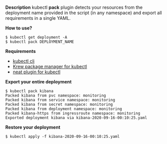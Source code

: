 **Description**
kubectl **pack** plugin detects your resources from the deployment name provided in the script (in any namespace) and export all requirements in a single YAML. 

**How to use?**
  ```
  $ kubectl get deployment -A
  $ kubectl pack DEPLOYMENT_NAME
  ```

**Requirements**  
- [kubectl cli](https://github.com/kubernetes/kubectl)  
- [Krew package manager for kubectl](https://github.com/kubernetes-sigs/krew)      
- [neat plugin for kubectl](https://github.com/itaysk/kubectl-neat)  

**Export your entire deployment**  
  ```
  $ kubectl pack kibana
  Packed kibana from pvc namespace: monitoring  
  Packed kibana from service namespace: monitoring  
  Packed kibana from secret namespace: monitoring  
  Packed kibana from deployment namespace: monitoring  
  Packed kibana-https from ingressroute namespace: monitoring  
  Exported deployment kibana via kibana-2020-09-16-00:10:25.yaml
  ```
**Restore your deployment**
```
$ kubectl apply -f kibana-2020-09-16-00:10:25.yaml
```
